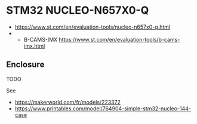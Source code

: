 # STM32 NUCLEO-N657X0-Q

* https://www.st.com/en/evaluation-tools/nucleo-n657x0-q.html
* + B-CAMS-IMX https://www.st.com/en/evaluation-tools/b-cams-imx.html

## Enclosure

TODO

See
* https://makerworld.com/fr/models/223372
* https://www.printables.com/model/764904-simple-stm32-nucleo-144-case


